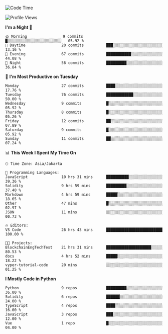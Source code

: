 <!--START_SECTION:waka-->
![Code Time](http://img.shields.io/badge/Code%20Time-1%2C517%20hrs%2011%20mins-blue)

![Profile Views](http://img.shields.io/badge/Profile%20Views-0-blue)

**I'm a Night 🦉** 

```text
🌞 Morning                9 commits           █░░░░░░░░░░░░░░░░░░░░░░░░   05.92 % 
🌆 Daytime                20 commits          ███░░░░░░░░░░░░░░░░░░░░░░   13.16 % 
🌃 Evening                67 commits          ███████████░░░░░░░░░░░░░░   44.08 % 
🌙 Night                  56 commits          █████████░░░░░░░░░░░░░░░░   36.84 % 
```
📅 **I'm Most Productive on Tuesday** 

```text
Monday                   27 commits          ████░░░░░░░░░░░░░░░░░░░░░   17.76 % 
Tuesday                  76 commits          ████████████░░░░░░░░░░░░░   50.00 % 
Wednesday                9 commits           █░░░░░░░░░░░░░░░░░░░░░░░░   05.92 % 
Thursday                 8 commits           █░░░░░░░░░░░░░░░░░░░░░░░░   05.26 % 
Friday                   12 commits          ██░░░░░░░░░░░░░░░░░░░░░░░   07.89 % 
Saturday                 9 commits           █░░░░░░░░░░░░░░░░░░░░░░░░   05.92 % 
Sunday                   11 commits          ██░░░░░░░░░░░░░░░░░░░░░░░   07.24 % 
```


📊 **This Week I Spent My Time On** 

```text
🕑︎ Time Zone: Asia/Jakarta

💬 Programming Languages: 
JavaScript               10 hrs 31 mins      ██████████░░░░░░░░░░░░░░░   39.36 % 
Solidity                 9 hrs 59 mins       █████████░░░░░░░░░░░░░░░░   37.40 % 
Markdown                 4 hrs 59 mins       █████░░░░░░░░░░░░░░░░░░░░   18.65 % 
Other                    47 mins             █░░░░░░░░░░░░░░░░░░░░░░░░   02.97 % 
JSON                     11 mins             ░░░░░░░░░░░░░░░░░░░░░░░░░   00.73 % 

🔥 Editors: 
VS Code                  26 hrs 43 mins      █████████████████████████   100.00 % 

🐱‍💻 Projects: 
BlockchainEngTechTest    21 hrs 31 mins      ████████████████████░░░░░   80.53 % 
docs                     4 hrs 52 mins       █████░░░░░░░░░░░░░░░░░░░░   18.22 % 
vyper-tutorial-code      20 mins             ░░░░░░░░░░░░░░░░░░░░░░░░░   01.25 % 
```

**I Mostly Code in Python** 

```text
Python                   9 repos             █████████░░░░░░░░░░░░░░░░   36.00 % 
Solidity                 6 repos             ██████░░░░░░░░░░░░░░░░░░░   24.00 % 
TypeScript               4 repos             ████░░░░░░░░░░░░░░░░░░░░░   16.00 % 
JavaScript               3 repos             ███░░░░░░░░░░░░░░░░░░░░░░   12.00 % 
Vue                      1 repo              █░░░░░░░░░░░░░░░░░░░░░░░░   04.00 % 
```




<!--END_SECTION:waka-->

